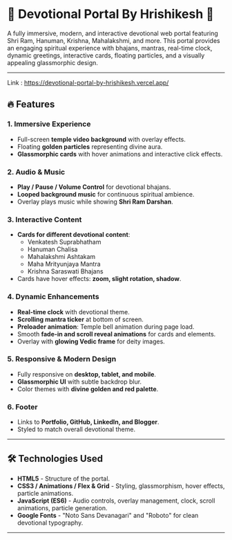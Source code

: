 # 🌺 Devotional Portal By Hrishikesh 🌺

A fully immersive, modern, and interactive devotional web portal featuring Shri Ram, Hanuman, Krishna, Mahalakshmi, and more. This portal provides an engaging spiritual experience with bhajans, mantras, real-time clock, dynamic greetings, interactive cards, floating particles, and a visually appealing glassmorphic design.

---

Link : https://devotional-portal-by-hrishikesh.vercel.app/

## 🔥 Features

### 1. Immersive Experience
- Full-screen **temple video background** with overlay effects.
- Floating **golden particles** representing divine aura.
- **Glassmorphic cards** with hover animations and interactive click effects.

### 2. Audio & Music
- **Play / Pause / Volume Control** for devotional bhajans.
- **Looped background music** for continuous spiritual ambience.
- Overlay plays music while showing **Shri Ram Darshan**.

### 3. Interactive Content
- **Cards for different devotional content**:
  - Venkatesh Suprabhatham
  - Hanuman Chalisa
  - Mahalakshmi Ashtakam
  - Maha Mrityunjaya Mantra
  - Krishna Saraswati Bhajans
- Cards have hover effects: **zoom, slight rotation, shadow**.

### 4. Dynamic Enhancements
- **Real-time clock** with devotional theme.
- **Scrolling mantra ticker** at bottom of screen.
- **Preloader animation**: Temple bell animation during page load.
- Smooth **fade-in and scroll reveal animations** for cards and elements.
- Overlay with **glowing Vedic frame** for deity images.

### 5. Responsive & Modern Design
- Fully responsive on **desktop, tablet, and mobile**.
- **Glassmorphic UI** with subtle backdrop blur.
- Color themes with **divine golden and red palette**.

### 6. Footer
- Links to **Portfolio, GitHub, LinkedIn, and Blogger**.
- Styled to match overall devotional theme.

---

## 🛠️ Technologies Used
- **HTML5** - Structure of the portal.
- **CSS3 / Animations / Flex & Grid** - Styling, glassmorphism, hover effects, particle animations.
- **JavaScript (ES6)** - Audio controls, overlay management, clock, scroll animations, particle generation.
- **Google Fonts** - "Noto Sans Devanagari" and "Roboto" for clean devotional typography.

---



